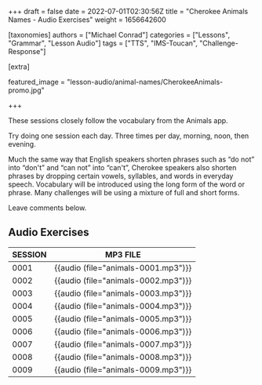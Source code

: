 +++
draft = false
date = 2022-07-01T02:30:56Z
title = "Cherokee Animals Names - Audio Exercises"
weight = 1656642600

[taxonomies]
authors = ["Michael Conrad"]
categories = ["Lessons", "Grammar", "Lesson Audio"]
tags = ["TTS", "IMS-Toucan", "Challenge-Response"]

[extra]

featured_image = "lesson-audio/animal-names/CherokeeAnimals-promo.jpg"

+++


These sessions closely follow the vocabulary from the Animals app.

Try doing one session each day. Three times per day, morning, noon, then evening.


<!-- more -->


Much the same way that English speakers shorten phrases such as “do not” into “don't”
and “can not” into “can't”,
Cherokee speakers also shorten phrases by dropping certain vowels, syllables,
and words in everyday speech.
Vocabulary will be introduced using the long form of the word or phrase.
Many challenges will be using a mixture of full and short forms.

Leave comments below.    
    
## Audio Exercises

SESSION|MP3 FILE
--|--
0001|{{audio (file="animals-0001.mp3")}}
0002|{{audio (file="animals-0002.mp3")}}
0003|{{audio (file="animals-0003.mp3")}}
0004|{{audio (file="animals-0004.mp3")}}
0005|{{audio (file="animals-0005.mp3")}}
0006|{{audio (file="animals-0006.mp3")}}
0007|{{audio (file="animals-0007.mp3")}}
0008|{{audio (file="animals-0008.mp3")}}
0009|{{audio (file="animals-0009.mp3")}}




